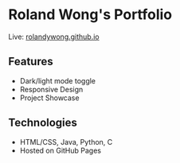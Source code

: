 # Roland Wong's Portfolio  
Live: [rolandywong.github.io](https://rolandywong.github.io)  

## Features
- Dark/light mode toggle
- Responsive Design
- Project Showcase

## Technologies 
- HTML/CSS, Java, Python, C
- Hosted on GitHub Pages

